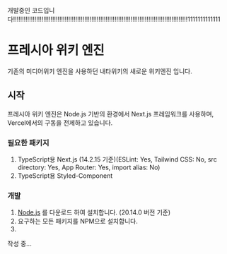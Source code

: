 개발중인 코드입니다!!!!!!!!!!!!!!!!!!!!!!!!!!!!!!!!!!!!!!!!!!!!!!!!!!!!!!!!!!!!!!!!!!!!!!!!!!!!!!!!!!!!!!!!!!!!!!!!!!1111111111111

# 프레시아 위키 엔진
기존의 미디어위키 엔진을 사용하던 내타위키의 새로운 위키엔진 입니다.

## 시작
프레시아 위키 엔진은 Node.js 기반의 환경에서 Next.js 프레임워크를 사용하며, Vercel에서의 구동을 전제하고 있습니다.

### 필요한 패키지
1. TypeScript용 Next.js (14.2.15 기준)(ESLint: Yes, Tailwind CSS: No, src directory: Yes, App Router: Yes, import alias: No)
2. TypeScript용 Styled-Component
   
### 개발
1. [Node.js](https://nodejs.org/en) 를 다운로드 하여 설치합니다. (20.14.0 버전 기준)
2. 요구하는 모든 패키지를 NPM으로 설치합니다.
3. 

작성 중...

